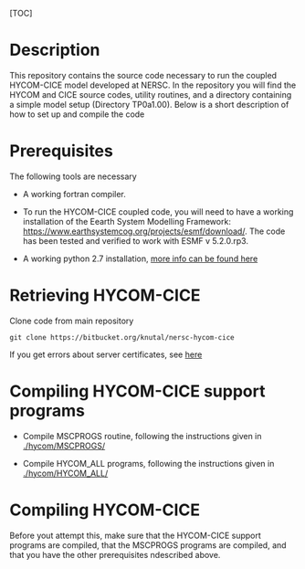 [TOC]

# Description

This repository contains the source code necessary to run the coupled HYCOM-CICE model developed at NERSC. In the repository you will find the HYCOM and CICE source codes, utility routines, and a directory containing a simple model setup (Directory TP0a1.00). Below is a short description of how to set up and compile the code

# Prerequisites

The following tools are necessary 

* A working fortran compiler.

* To run the HYCOM-CICE coupled code, you will need to have a working installation of the Eearth System Modelling Framework: https://www.earthsystemcog.org/projects/esmf/download/. The code has been tested and verified to work with ESMF v 5.2.0.rp3.

* A working python 2.7 installation, [more info can be found here](doc/python.md)


# Retrieving HYCOM-CICE
Clone code from main repository 

`
git clone https://bitbucket.org/knutal/nersc-hycom-cice
`

If you get errors about server certificates, see [here](../..//overview#markdown-header-server-certificates)

# Compiling HYCOM-CICE support programs

* Compile MSCPROGS routine, following the instructions given in [./hycom/MSCPROGS/](./hycom/MSCPROGS/)

* Compile HYCOM_ALL programs, following the instructions given in [./hycom/HYCOM_ALL/](./hycom/HYCOM_ALL/)

# Compiling HYCOM-CICE

Before yout attempt this, make sure that the HYCOM-CICE support programs are compiled, that the MSCPROGS programs are compiled, and that you have the other prerequisites ndescribed above.